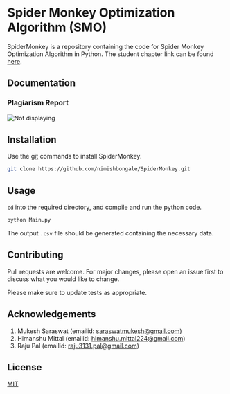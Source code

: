 # Spider Monkey Optimization Algorithm (SMO) 

SpiderMonkey is a repository containing the code for Spider Monkey Optimization Algorithm in Python.
The student chapter link can be found [here]().

## Documentation
### Plagiarism Report

![Not displaying](https://github.com/nimishbongale/SpiderMonkey/blob/master/misc/Turnitin%20Report%20of%20Spider%20Monkey%20Optimization%20Chapter.png)

## Installation

Use the [git](https://services.github.com/on-demand/downloads/github-git-cheat-sheet.pdf) commands to install SpiderMonkey.

```bash
git clone https://github.com/nimishbongale/SpiderMonkey.git
```

## Usage

```cd``` into the required directory, and compile and run the python code. 
```python
python Main.py
```

The output ```.csv``` file should be generated containing the necessary data.

## Contributing
Pull requests are welcome. For major changes, please open an issue first to discuss what you would like to change.

Please make sure to update tests as appropriate.

## Acknowledgements

1. Mukesh Saraswat (emailid: saraswatmukesh@gmail.com)
2. Himanshu Mittal (emailid: himanshu.mittal224@gmail.com)
3. Raju Pal (emailid: raju3131.pal@gmail.com)

## License
[MIT](https://choosealicense.com/licenses/mit/)
